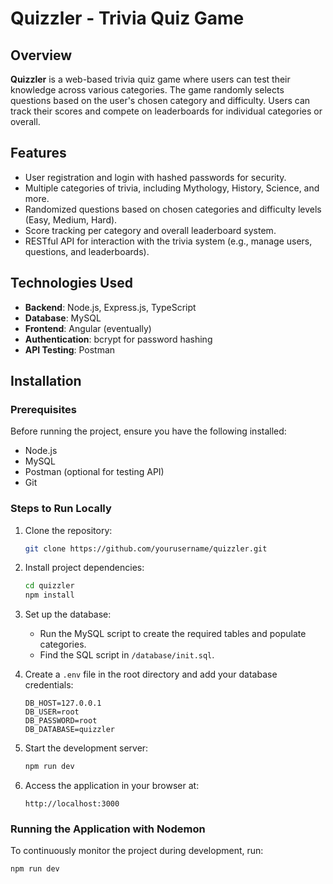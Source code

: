 # Quizzler - Trivia Quiz Game

## Overview
**Quizzler** is a web-based trivia quiz game where users can test their knowledge across various categories. The game randomly selects questions based on the user's chosen category and difficulty. Users can track their scores and compete on leaderboards for individual categories or overall.

## Features
- User registration and login with hashed passwords for security.
- Multiple categories of trivia, including Mythology, History, Science, and more.
- Randomized questions based on chosen categories and difficulty levels (Easy, Medium, Hard).
- Score tracking per category and overall leaderboard system.
- RESTful API for interaction with the trivia system (e.g., manage users, questions, and leaderboards).

## Technologies Used
- **Backend**: Node.js, Express.js, TypeScript
- **Database**: MySQL
- **Frontend**: Angular (eventually)
- **Authentication**: bcrypt for password hashing
- **API Testing**: Postman

## Installation

### Prerequisites
Before running the project, ensure you have the following installed:
- Node.js
- MySQL
- Postman (optional for testing API)
- Git

### Steps to Run Locally
1. Clone the repository:
    ```bash
    git clone https://github.com/yourusername/quizzler.git
    ```
2. Install project dependencies:
    ```bash
    cd quizzler
    npm install
    ```

3. Set up the database:
    - Run the MySQL script to create the required tables and populate categories.
    - Find the SQL script in `/database/init.sql`.

4. Create a `.env` file in the root directory and add your database credentials:
    ```env
    DB_HOST=127.0.0.1
    DB_USER=root
    DB_PASSWORD=root
    DB_DATABASE=quizzler
    ```

5. Start the development server:
    ```bash
    npm run dev
    ```

6. Access the application in your browser at:
    ```
    http://localhost:3000
    ```

### Running the Application with Nodemon
To continuously monitor the project during development, run:
```bash
npm run dev
